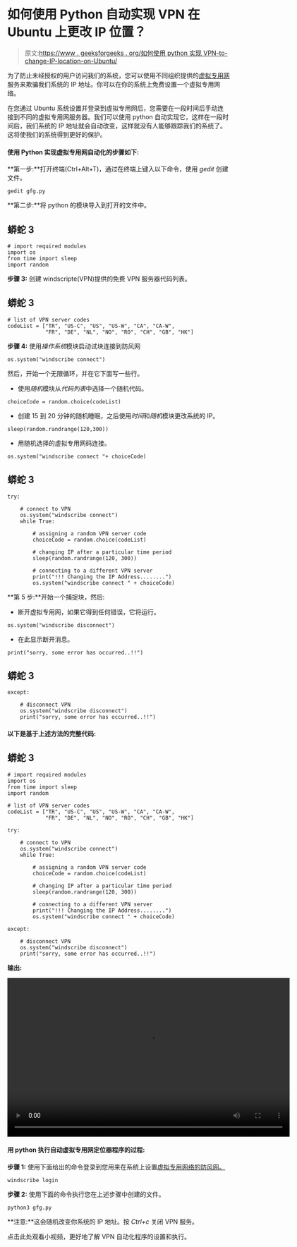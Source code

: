# 如何使用 Python 自动实现 VPN 在 Ubuntu 上更改 IP 位置？

> 原文:[https://www . geeksforgeeks . org/如何使用 python 实现 VPN-to-change-IP-location-on-Ubuntu/](https://www.geeksforgeeks.org/how-to-automate-vpn-to-change-ip-location-on-ubuntu-using-python/)

为了防止未经授权的用户访问我们的系统，您可以使用不同组织提供的[虚拟专用网](https://www.geeksforgeeks.org/virtual-private-network-vpn-introduction/)服务来欺骗我们系统的 IP 地址。你可以在你的系统上免费设置一个虚拟专用网络。

在您通过 Ubuntu 系统设置并登录到虚拟专用网后，您需要在一段时间后手动连接到不同的虚拟专用网服务器。我们可以使用 python 自动实现它，这样在一段时间后，我们系统的 IP 地址就会自动改变，这样就没有人能够跟踪我们的系统了。这将使我们的系统得到更好的保护。

#### 使用 Python 实现虚拟专用网自动化的步骤如下:

**第一步:**打开终端(Ctrl+Alt+T)，通过在终端上键入以下命令，使用 *gedit* 创建文件。

```
gedit gfg.py
```

**第二步:**将 python 的模块导入到打开的文件中。

## 蟒蛇 3

```
# import required modules
import os
from time import sleep
import random
```

**步骤 3:** 创建 windscripte(VPN)提供的免费 VPN 服务器代码列表。

## 蟒蛇 3

```
# list of VPN server codes
codeList = ["TR", "US-C", "US", "US-W", "CA", "CA-W",
            "FR", "DE", "NL", "NO", "RO", "CH", "GB", "HK"]
```

**步骤 4:** 使用*操作系统*模块启动试块连接到防风网

```
os.system("windscribe connect")
```

然后，开始一个无限循环，并在它下面写一些行。

*   使用*随机*模块从*代码列表*中选择一个随机代码。

```
choiceCode = random.choice(codeList)
```

*   创建 15 到 20 分钟的随机睡眠，之后使用*时间*和*随机*模块更改系统的 IP。

```
sleep(random.randrange(120,300))
```

*   用随机选择的虚拟专用网码连接。

```
os.system("windscribe connect "+ choiceCode)
```

## 蟒蛇 3

```
try:

    # connect to VPN
    os.system("windscribe connect")
    while True:

        # assigning a random VPN server code
        choiceCode = random.choice(codeList)

        # changing IP after a particular time period
        sleep(random.randrange(120, 300))

        # connecting to a different VPN server
        print("!!! Changing the IP Address........")
        os.system("windscribe connect " + choiceCode)
```

**第 5 步:**开始一个捕捉块，然后:

*   断开虚拟专用网，如果它得到任何错误，它将运行。

```
os.system("windscribe disconnect")
```

*   在此显示断开消息。

```
print("sorry, some error has occurred..!!")
```

## 蟒蛇 3

```
except:

    # disconnect VPN
    os.system("windscribe disconnect")
    print("sorry, some error has occurred..!!")
```

#### 以下是基于上述方法的完整代码:

## 蟒蛇 3

```
# import required modules
import os
from time import sleep
import random

# list of VPN server codes
codeList = ["TR", "US-C", "US", "US-W", "CA", "CA-W",
            "FR", "DE", "NL", "NO", "RO", "CH", "GB", "HK"]

try:

    # connect to VPN
    os.system("windscribe connect")
    while True:

        # assigning a random VPN server code
        choiceCode = random.choice(codeList)

        # changing IP after a particular time period
        sleep(random.randrange(120, 300))

        # connecting to a different VPN server
        print("!!! Changing the IP Address........")
        os.system("windscribe connect " + choiceCode)

except:

    # disconnect VPN
    os.system("windscribe disconnect")
    print("sorry, some error has occurred..!!")
```

**输出:**

<video class="wp-video-shortcode" id="video-517177-1" width="640" height="360" preload="metadata" controls=""><source type="video/mp4" src="https://media.geeksforgeeks.org/wp-content/uploads/20201123235816/How-to-Execute-and-Implement-VPN-cervice-Automation-program-in-python.mp4?_=1">[https://media.geeksforgeeks.org/wp-content/uploads/20201123235816/How-to-Execute-and-Implement-VPN-cervice-Automation-program-in-python.mp4](https://media.geeksforgeeks.org/wp-content/uploads/20201123235816/How-to-Execute-and-Implement-VPN-cervice-Automation-program-in-python.mp4)</video>

#### 用 python 执行自动虚拟专用网定位器程序的过程:

**步骤 1:** 使用下面给出的命令登录到您用来在系统上设置[虚拟专用网络的防风网。](https://www.geeksforgeeks.org/how-to-setup-vpn-on-ubuntu-linux-system-for-ip-spoofing-using-windscribe/)

```
windscribe login
```

**步骤 2:** 使用下面的命令执行您在上述步骤中创建的文件。

```
python3 gfg.py
```

**注意:**这会随机改变你系统的 IP 地址。按 *Ctrl+c* 关闭 VPN 服务。

点击此处观看小视频，更好地了解 VPN 自动化程序的设置和执行。